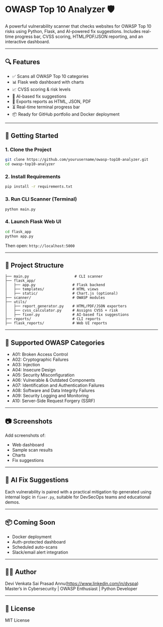 # OWASP Top 10 Analyzer 🛡️

A powerful vulnerability scanner that checks websites for OWASP Top 10 risks using Python, Flask, and AI-powered fix suggestions. Includes real-time progress bar, CVSS scoring, HTML/PDF/JSON reporting, and an interactive dashboard.

---

## 🔍 Features

- ✅ Scans all OWASP Top 10 categories
- 📊 Flask web dashboard with charts
- 📈 CVSS scoring & risk levels
- 🧠 AI-based fix suggestions
- 🧾 Exports reports as HTML, JSON, PDF
- ⏳ Real-time terminal progress bar
- 📦 Ready for GitHub portfolio and Docker deployment

---

## 🚀 Getting Started

### 1. Clone the Project
```bash
git clone https://github.com/yourusername/owasp-top10-analyzer.git
cd owasp-top10-analyzer
```

### 2. Install Requirements
```bash
pip install -r requirements.txt
```

### 3. Run CLI Scanner (Terminal)
```bash
python main.py
```

### 4. Launch Flask Web UI
```bash
cd flask_app
python app.py
```
Then open: `http://localhost:5000`

---

## 📁 Project Structure
```
├── main.py                     # CLI scanner
├── flask_app/
│   ├── app.py                 # Flask backend
│   ├── templates/             # HTML views
│   ├── static/                # Chart.js (optional)
├── scanner/                   # OWASP modules
├── utils/
│   ├── report_generator.py    # HTML/PDF/JSON exporters
│   ├── cvss_calculator.py     # Assigns CVSS + risk
│   ├── fixer.py               # AI-based fix suggestions
├── reports/                   # CLI reports
├── flask_reports/             # Web UI reports
```

---

## 🧪 Supported OWASP Categories
- A01: Broken Access Control
- A02: Cryptographic Failures
- A03: Injection
- A04: Insecure Design
- A05: Security Misconfiguration
- A06: Vulnerable & Outdated Components
- A07: Identification and Authentication Failures
- A08: Software and Data Integrity Failures
- A09: Security Logging and Monitoring
- A10: Server-Side Request Forgery (SSRF)

---

## 📷 Screenshots
Add screenshots of:
- Web dashboard
- Sample scan results
- Charts
- Fix suggestions

---

## 🧠 AI Fix Suggestions
Each vulnerability is paired with a practical mitigation tip generated using internal logic in `fixer.py`, suitable for DevSecOps teams and educational demos.

---

## 📦 Coming Soon
- Docker deployment
- Auth-protected dashboard
- Scheduled auto-scans
- Slack/email alert integration

---

## 👨‍💻 Author
Devi Venkata Sai Prasad Annu(https://www.linkedin.com/in/dvspa)  
Master’s in Cybersecurity | OWASP Enthusiast | Python Developer

---

## 📜 License
MIT License
